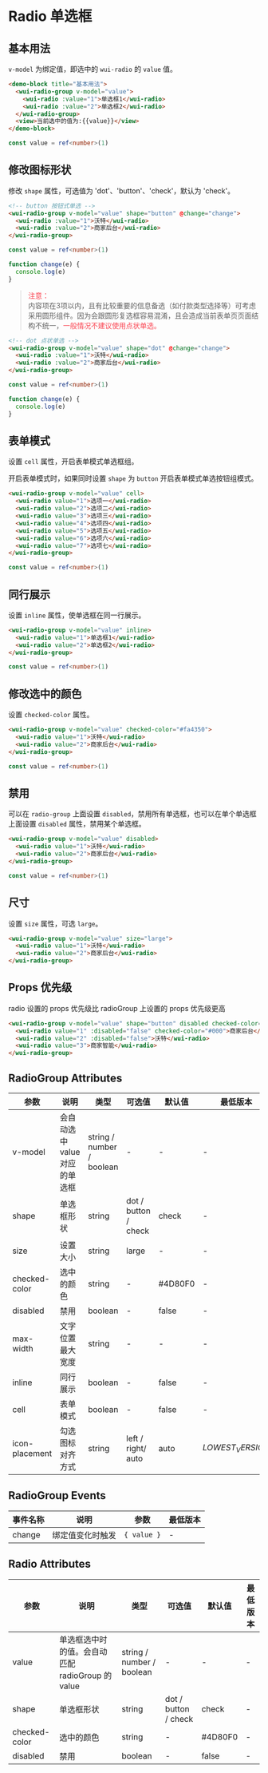 <frame/>

# Radio 单选框

## 基本用法

`v-model` 为绑定值，即选中的 `wui-radio` 的 `value` 值。

```html
<demo-block title="基本用法">
  <wui-radio-group v-model="value">
    <wui-radio :value="1">单选框1</wui-radio>
    <wui-radio :value="2">单选框2</wui-radio>
  </wui-radio-group>
  <view>当前选中的值为:{{value}}</view>
</demo-block>
```

```typescript
const value = ref<number>(1)
```

## 修改图标形状

修改 `shape` 属性，可选值为 'dot'、'button'、'check'，默认为 'check'。

```html
<!-- button 按钮式单选 -->
<wui-radio-group v-model="value" shape="button" @change="change">
  <wui-radio :value="1">沃特</wui-radio>
  <wui-radio :value="2">商家后台</wui-radio>
</wui-radio-group>
```

```typescript
const value = ref<number>(1)

function change(e) {
  console.log(e)
}
```

> <div style="color: #FA4350;font-weight: 500;">注意：</div>
> <div>内容项在3项以内，且有比较重要的信息备选（如付款类型选择等）可考虑采用圆形组件。因为会跟圆形复选框容易混淆，且会造成当前表单页页面结构不统一，<span style="color: #FA4350;font-weight: 500;">一般情况不建议使用点状单选。</span></div>

```html
<!-- dot 点状单选 -->
<wui-radio-group v-model="value" shape="dot" @change="change">
  <wui-radio :value="1">沃特</wui-radio>
  <wui-radio :value="2">商家后台</wui-radio>
</wui-radio-group>
```

```typescript
const value = ref<number>(1)

function change(e) {
  console.log(e)
}
```

## 表单模式

设置 `cell` 属性，开启表单模式单选框组。

开启表单模式时，如果同时设置 `shape` 为 `button` 开启表单模式单选按钮组模式。

```html
<wui-radio-group v-model="value" cell>
  <wui-radio value="1">选项一</wui-radio>
  <wui-radio value="2">选项二</wui-radio>
  <wui-radio value="3">选项三</wui-radio>
  <wui-radio value="4">选项四</wui-radio>
  <wui-radio value="5">选项五</wui-radio>
  <wui-radio value="6">选项六</wui-radio>
  <wui-radio value="7">选项七</wui-radio>
</wui-radio-group>
```

```ts
const value = ref<number>(1)
```

## 同行展示

设置 `inline` 属性，使单选框在同一行展示。

```html
<wui-radio-group v-model="value" inline>
  <wui-radio value="1">单选框1</wui-radio>
  <wui-radio value="2">单选框2</wui-radio>
</wui-radio-group>
```

```ts
const value = ref<number>(1)
```

## 修改选中的颜色

设置 `checked-color` 属性。

```html
<wui-radio-group v-model="value" checked-color="#fa4350">
  <wui-radio value="1">沃特</wui-radio>
  <wui-radio value="2">商家后台</wui-radio>
</wui-radio-group>
```

```ts
const value = ref<number>(1)
```

## 禁用

可以在 `radio-group` 上面设置 `disabled`，禁用所有单选框，也可以在单个单选框上面设置 `disabled` 属性，禁用某个单选框。

```html
<wui-radio-group v-model="value" disabled>
  <wui-radio value="1">沃特</wui-radio>
  <wui-radio value="2">商家后台</wui-radio>
</wui-radio-group>
```

```ts
const value = ref<number>(1)
```

## 尺寸

设置 `size` 属性，可选 `large`。

```html
<wui-radio-group v-model="value" size="large">
  <wui-radio value="1">沃特</wui-radio>
  <wui-radio value="2">商家后台</wui-radio>
</wui-radio-group>
```

## Props 优先级

radio 设置的 props 优先级比 radioGroup 上设置的 props 优先级更高

```html
<wui-radio-group v-model="value" shape="button" disabled checked-color="#f00">
  <wui-radio value="1" :disabled="false" checked-color="#000">商家后台</wui-radio>
  <wui-radio value="2" :disabled="false">沃特</wui-radio>
  <wui-radio value="3">商家智能</wui-radio>
</wui-radio-group>
```

## RadioGroup Attributes

| 参数           | 说明                          | 类型                      | 可选值               | 默认值  | 最低版本         |
| -------------- | ----------------------------- | ------------------------- | -------------------- | ------- | ---------------- |
| v-model        | 会自动选中 value 对应的单选框 | string / number / boolean | -                    | -       | -                |
| shape          | 单选框形状                    | string                    | dot / button / check | check   | -                |
| size           | 设置大小                      | string                    | large                | -       | -                |
| checked-color  | 选中的颜色                    | string                    | -                    | #4D80F0 | -                |
| disabled       | 禁用                          | boolean                   | -                    | false   | -                |
| max-width      | 文字位置最大宽度              | string                    | -                    | -       | -                |
| inline         | 同行展示                      | boolean                   | -                    | false   | -                |
| cell           | 表单模式                      | boolean                   | -                    | false   | -                |
| icon-placement | 勾选图标对齐方式              | string                    | left / right/ auto   | auto    | $LOWEST_VERSION$ |

## RadioGroup Events

| 事件名称 | 说明             | 参数        | 最低版本 |
| -------- | ---------------- | ----------- | -------- |
| change   | 绑定值变化时触发 | `{ value }` | -        |

## Radio Attributes

| 参数          | 说明                                             | 类型                      | 可选值               | 默认值  | 最低版本 |
| ------------- | ------------------------------------------------ | ------------------------- | -------------------- | ------- | -------- |
| value         | 单选框选中时的值。会自动匹配 radioGroup 的 value | string / number / boolean | -                    | -       | -        |
| shape         | 单选框形状                                       | string                    | dot / button / check | check   | -        |
| checked-color | 选中的颜色                                       | string                    | -                    | #4D80F0 | -        |
| disabled      | 禁用                                             | boolean                   | -                    | false   | -        |

